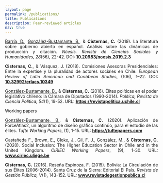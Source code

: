 ```yaml
---
layout: page
permalink: /publications/
title: Publications
description: Peer-reviewed articles
nav: true
---
```


<div class="publications">

<p align="justify"><a href="https://www.researchgate.net/profile/Diego_Barria_Traverso" target="_blank">Barría, D.</a>, <a href="https://bgonzalezbustamante.com/" target="_blank">González-Bustamante, B.</a>, &amp; <strong>Cisternas, C.</strong> (2019). La literatura sobre gobierno abierto en español. Análisis sobre las dinámicas de producción y citación. <em>Nóesis. Revista de Ciencias Sociales y Humanidades, 28</em>(56), 22-42. DOI: <a href="http://doi.org/10.20983/noesis.2019.2.3" target="_blank"><strong>10.20983/noesis.2019.2.3</strong></a></p>

<p align="justify"><strong>Cisternas, C.</strong>, &amp; Vásquez, J. (2018). Comisiones Asesoras Presidenciales: Entre la expertise y la pluralidad de actores sociales en Chile. <em>European Review of Latin American and Caribbean Studies</em>, (106), 1–22. DOI: <a href="https://doi.org/10.32992/erlacs.10349" target="_blank"><strong>10.32992/erlacs.10349</strong></a></p>

<p align="justify"><a href="https://bgonzalezbustamante.com/" target="_blank">González-Bustamante, B.</a>, &amp; <strong>Cisternas, C.</strong> (2016). Élites políticas en el poder legislativo chileno: la Cámara de Diputados (1990-2014). <em>Política, Revista de Ciencia Política, 54</em>(1), 19-52. URL: <a href="https://revistapolitica.uchile.cl/index.php/RP/article/view/42691" target="_blank"><strong>https://revistapolitica.uchile.cl</strong></a></p>

</div>

<div class="publications">

<p>Working papers</p>

<p align="justify"><a href="https://bgonzalezbustamante.com/" target="_blank">González-Bustamante, B.</a>, &amp; <strong>Cisternas, C.</strong> (2020). Aplicación de ForceAtlas2, un algoritmo de diseño gráfico continúo, para el estudio de las élites. <em>Tufte Working Papers</em>, (1), 1-15. URL: <a href="https://tuftepapers.com/2020/09/aplicacion-de-ForceAtlas2-algoritmo-de-diseno-grafico.html" target="_blank"><strong>https://tuftepapers.com</strong></a></p>

<p align="justify"><a href="https://franciscocastaneda.cl/" target="_blank">Castañeda F.</a>, Brown, E., Cloke, J., Gil, F. J., González, M., &amp; <strong>Cisternas, C.</strong> (2020). Social Inclusion: The Higher Education Sector in Chile and in the United Kingdom. <em>CIRIEC Working Papers</em>, (9), 1-30. URL: <a href="http://www.ciriec.uliege.be/wp-content/uploads/2020/07/WP2020-09.pdf" target="_blank"><strong>www.ciriec.uliege.be</strong></a></p>

<p align="justify"><strong>Cisternas, C.</strong> (2016). Reseña Espinoza, F. (2015). Bolivia: La Circulación de sus Élites (2006-2014). Santa Cruz de la Sierra: Editorial El País. <em>Revista de Gestión Pública, V</em>(1), 143-152. URL: <a href="http://www.revistadegestionpublica.cl/index.php/rgp/article/view/70" target="_blank"><strong>www.revistadegestionpublica.cl</strong></a></p>

</div>
